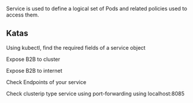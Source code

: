 Service is used to define a logical set of Pods and related policies used to access them.

## Katas

Using kubectl, find the required fields of a service object

Expose B2B to cluster

Expose B2B to internet

Check Endpoints of your service

Check clusterip type service using port-forwarding 
using localhost:8085
